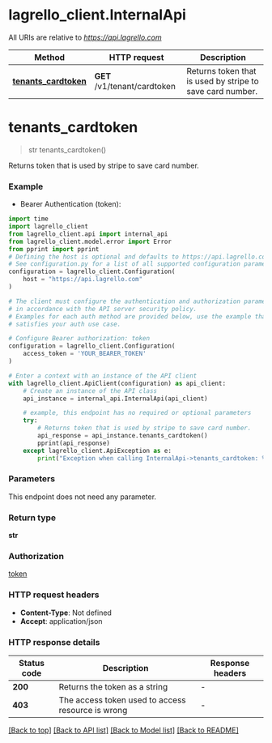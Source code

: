 # lagrello_client.InternalApi

All URIs are relative to *https://api.lagrello.com*

Method | HTTP request | Description
------------- | ------------- | -------------
[**tenants_cardtoken**](InternalApi.md#tenants_cardtoken) | **GET** /v1/tenant/cardtoken | Returns token that is used by stripe to save card number.


# **tenants_cardtoken**
> str tenants_cardtoken()

Returns token that is used by stripe to save card number.

### Example

* Bearer Authentication (token):
```python
import time
import lagrello_client
from lagrello_client.api import internal_api
from lagrello_client.model.error import Error
from pprint import pprint
# Defining the host is optional and defaults to https://api.lagrello.com
# See configuration.py for a list of all supported configuration parameters.
configuration = lagrello_client.Configuration(
    host = "https://api.lagrello.com"
)

# The client must configure the authentication and authorization parameters
# in accordance with the API server security policy.
# Examples for each auth method are provided below, use the example that
# satisfies your auth use case.

# Configure Bearer authorization: token
configuration = lagrello_client.Configuration(
    access_token = 'YOUR_BEARER_TOKEN'
)

# Enter a context with an instance of the API client
with lagrello_client.ApiClient(configuration) as api_client:
    # Create an instance of the API class
    api_instance = internal_api.InternalApi(api_client)

    # example, this endpoint has no required or optional parameters
    try:
        # Returns token that is used by stripe to save card number.
        api_response = api_instance.tenants_cardtoken()
        pprint(api_response)
    except lagrello_client.ApiException as e:
        print("Exception when calling InternalApi->tenants_cardtoken: %s\n" % e)
```


### Parameters
This endpoint does not need any parameter.

### Return type

**str**

### Authorization

[token](../README.md#token)

### HTTP request headers

 - **Content-Type**: Not defined
 - **Accept**: application/json


### HTTP response details
| Status code | Description | Response headers |
|-------------|-------------|------------------|
**200** | Returns the token as a string |  -  |
**403** | The access token used to access resource is wrong |  -  |

[[Back to top]](#) [[Back to API list]](../README.md#documentation-for-api-endpoints) [[Back to Model list]](../README.md#documentation-for-models) [[Back to README]](../README.md)

